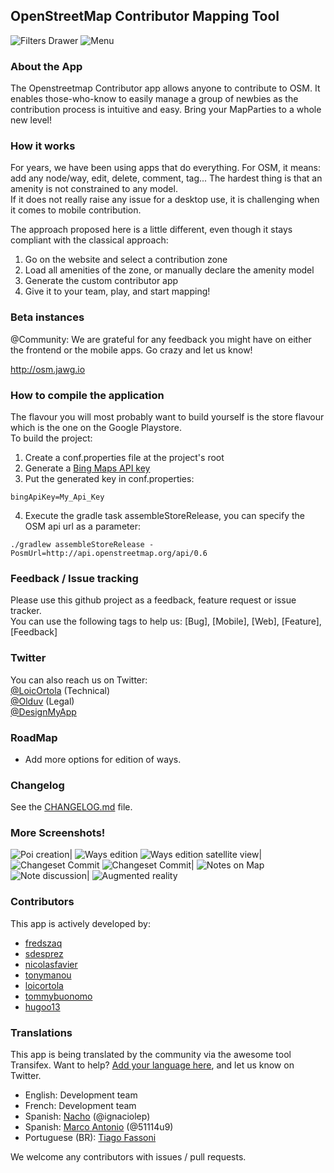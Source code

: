 ## OpenStreetMap Contributor Mapping Tool

![Filters Drawer](/images/drawer.png)
![Menu](/images/menu.png)

### About the App
The Openstreetmap Contributor app allows anyone to contribute to OSM. It enables those-who-know to
easily manage a group of newbies as the contribution process is intuitive and easy.
Bring your MapParties to a whole new level!

### How it works
For years, we have been using apps that do everything. For OSM, it means: add any node/way, edit,
delete, comment, tag... The hardest thing is that an amenity is not constrained to any model.  
If it does not really raise any issue for a desktop use, it is challenging when it comes to mobile
contribution.

The approach proposed here is a little different, even though it stays compliant with the classical
approach:

 1. Go on the website and select a contribution zone
 2. Load all amenities of the zone, or manually declare the amenity model
 3. Generate the custom contributor app
 4. Give it to your team, play, and start mapping!

### Beta instances
@Community: We are grateful for any feedback you might have on either the frontend or the mobile
apps. Go crazy and let us know!

http://osm.jawg.io

### How to compile the application

The flavour you will most probably want to build yourself is the store flavour which is the one on the Google Playstore.  
To build the project:
 1. Create a conf.properties file at the project's root  
 2. Generate a [Bing Maps API key](https://www.bingmapsportal.com)  
 3. Put the generated key in conf.properties:
 ```
 bingApiKey=My_Api_Key
 ```  
 4. Execute the gradle task assembleStoreRelease, you can specify the OSM api url as a parameter:  
 ```
 ./gradlew assembleStoreRelease -PosmUrl=http://api.openstreetmap.org/api/0.6
 ```  

### Feedback / Issue tracking
Please use this github project as a feedback, feature request or issue tracker.  
You can use the following tags to help us: [Bug], [Mobile], [Web], [Feature], [Feedback]

### Twitter
You can also reach us on Twitter:  
[@LoicOrtola](https://twitter.com/LoicOrtola)  (Technical)  
[@Olduv](https://twitter.com/Olduv)  (Legal)  
[@DesignMyApp](https://twitter.com/DesignMyApp)

### RoadMap
 + Add more options for edition of ways.

### Changelog

See the [CHANGELOG.md](/CHANGELOG.md) file.

### More Screenshots!
![Poi creation](/images/poi_creation.png)|
![Ways edition](/images/ways.png)
![Ways edition satellite view](/images/ways_satellite.png)|
![Changeset Commit](/images/changeset.png)
![Changeset Commit ](/images/changeset_detail.png)|
![Notes on Map](/images/note.png)
![Note discussion](/images/note_discussion.jpg)|
![Augmented reality](/images/augmented_reality.png)

### Contributors
This app is actively developed by:

 + [fredszaq](https://github.com/fredszaq)
 + [sdesprez](https://github.com/sdesprez)
 + [nicolasfavier](https://github.com/nicolasfavier)
 + [tonymanou](https://github.com/tonymanou)
 + [loicortola](https://github.com/loicortola)
 + [tommybuonomo](https://github.com/tommybuonomo)
 + [hugoo13](https://github.com/hugoo13)

### Translations

This app is being translated by the community via the awesome tool Transifex.
Want to help? [Add your language here](https://www.transifex.com/jawg/osm-contributor), and let us know on Twitter.
 + English: Development team
 + French: Development team
 + Spanish: [Nacho](https://twitter.com/ignaciolep) (@ignaciolep)
 + Spanish: [Marco Antonio](https://twitter.com/51114u9) (@51114u9)
 + Portuguese (BR): [Tiago Fassoni](https://github.com/tiagofassoni)

We welcome any contributors with issues / pull requests.
